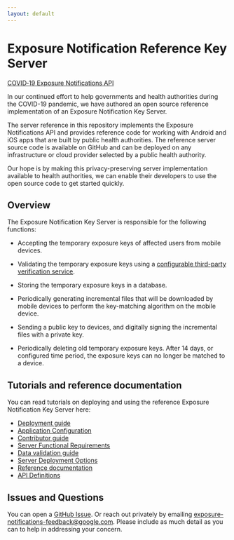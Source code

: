 ```yaml
---
layout: default
---
```

# Exposure Notification Reference Key Server

[COVID‑19 Exposure Notifications API](https://www.google.com/covid19/exposurenotifications/)

In our continued effort to help governments and health authorities during the
COVID-19 pandemic, we have authored an open source reference implementation of
an Exposure Notification Key Server.

The server reference in this repository implements the Exposure Notifications
API and provides reference code for working with Android and iOS apps that
are built by public health authorities. The reference server source code is
available on GitHub and can be deployed on any infrastructure or cloud
provider selected by a public health authority.

Our hope is by making this privacy-preserving server implementation available
to health authorities, we can enable their developers to use the open source code
to get started quickly.

## Overview

The Exposure Notification Key Server is responsible for the following functions:

* Accepting the temporary exposure keys of affected users from mobile devices.

* Validating the temporary exposure keys using a [configurable third-party
  verification service](design/verification_protocol.md).

* Storing the temporary exposure keys in a database.

* Periodically generating incremental files that will be downloaded by mobile
  devices to perform the key-matching algorithm on the mobile device.

* Sending a public key to devices, and digitally signing the incremental files with a private key.

* Periodically deleting old temporary exposure keys. After 14 days, or
  configured time period, the exposure keys can no longer be matched to a device.

## Tutorials and reference documentation

You can read tutorials on deploying and using the reference Exposure Notification
Key Server here:

* [Deployment guide](getting-started/deploying.md)
* [Application Configuration](getting-started/configure_application.md)
* [Contributor guide](https://github.com/google/exposure-notifications-server/blob/main/CONTRIBUTING.md)
* [Server Functional Requirements](server_functional_requirements.md)
* [Data validation guide](tek_validation.md)
* [Server Deployment Options](server_deployment_options.md)
* [Reference documentation](https://pkg.go.dev/mod/github.com/google/exposure-notifications-server)
* [API Definitions](https://github.com/google/exposure-notifications-server/tree/main/pkg/api/v1alpha1)

## Issues and Questions

You can open a
[GitHub Issue](https://github.com/google/exposure-notifications-server/issues/new).
Or reach out privately by emailing exposure-notifications-feedback@google.com.
Please include as much detail as you can to help in addressing your concern.
